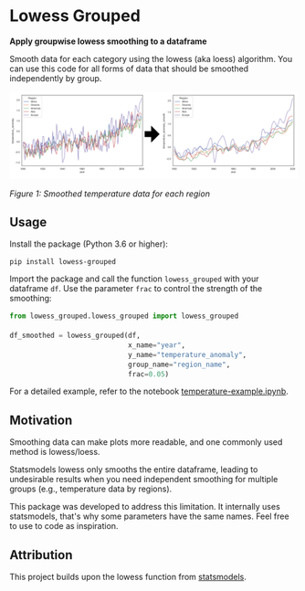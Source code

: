 # Lowess Grouped

**Apply groupwise lowess smoothing to a dataframe**

Smooth data for each category using the lowess (aka loess) algorithm.
You can use this code for all forms of data that should be smoothed independently by group.

![lowess-grouped-example](https://raw.githubusercontent.com/lukiwieser/lowess-grouped/main/docs/lowess-grouped-example.png)

*Figure 1: Smoothed temperature data for each region*


## Usage

Install the package (Python 3.6 or higher):

```console
pip install lowess-grouped
```

Import the package and call the function `lowess_grouped` with your dataframe `df`. Use the parameter `frac` to control the strength of the smoothing:

```python
from lowess_grouped.lowess_grouped import lowess_grouped

df_smoothed = lowess_grouped(df, 
                             x_name="year", 
                             y_name="temperature_anomaly",
                             group_name="region_name", 
                             frac=0.05)
```

For a detailed example, refer to the notebook [temperature-example.ipynb](https://github.com/lukiwieser/lowess-grouped/blob/main/example/temperature-example.ipynb).


## Motivation

Smoothing data can make plots more readable, and one commonly used method is lowess/loess.

Statsmodels lowess only smooths the entire dataframe, leading to undesirable results when you need independent smoothing for multiple groups (e.g., temperature data by regions).

This package was developed to address this limitation.
It internally uses statsmodels, that's why some parameters have the same names.
Feel free to use to code as inspiration.


## Attribution

This project builds upon the lowess function from [statsmodels](https://www.statsmodels.org).
